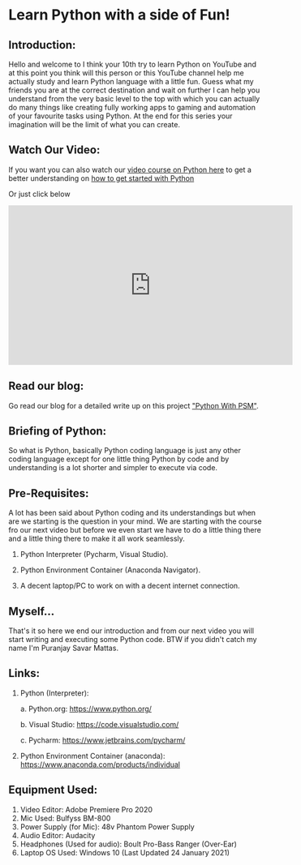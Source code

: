 # Learn Python with a side of Fun!

## Introduction:

Hello and welcome to I think your 10th try to learn Python on YouTube and at this point you think will this person or this YouTube channel help me actually study and learn Python language with a little fun. Guess what my friends you are at the correct destination and wait on further I can help you understand from the very basic level to the top with which you can actually do many things like creating fully working apps to gaming and automation of your favourite tasks using Python. At the end for this series your imagination will be the limit of what you can create.

## Watch Our Video:

If you want you can also watch our [video course on Python here](https://youtu.be/_orQp399Ob4) to get a better understanding on [how to get started with Python](https://youtu.be/_orQp399Ob4)

Or just click below 

<iframe width="560" height="315" src="https://www.youtube.com/embed/_orQp399Ob4" frameborder="0" allow="accelerometer; autoplay; clipboard-write; encrypted-media; gyroscope; picture-in-picture" allowfullscreen></iframe>

## Read our blog:

Go read our blog for a detailed write up on this project ["Python With PSM"](https://psmforums.wordpress.com/?post_type=jetpack-portfolio&p=673).

## Briefing of Python:

So what is Python, basically Python coding language is just any other coding language except for one little thing Python by code and by understanding is a lot shorter and simpler to execute via code.

## Pre-Requisites:

A lot has been said about Python coding and its understandings but when are we starting is the question in your mind. We are starting with the course fro our next video but before we even start we have to do a little thing there and a little thing there to make it all work seamlessly.

1. Python Interpreter (Pycharm, Visual Studio).

2. Python Environment Container (Anaconda Navigator).

3. A decent laptop/PC to work on with a decent internet connection.

## Myself...

That's it so here we end our introduction and from our next video you will start writing and executing some Python code. BTW if you didn't catch my name I'm Puranjay Savar Mattas.

## Links:

1. Python (Interpreter):
    
    a. Python.org: https://www.python.org/
    
    b. Visual Studio: https://code.visualstudio.com/
    
    c. Pycharm: https://www.jetbrains.com/pycharm/

2. Python Environment Container (anaconda): https://www.anaconda.com/products/individual

## Equipment Used:

1. Video Editor: Adobe Premiere Pro 2020
2. Mic Used: Bulfyss BM-800
3. Power Supply (for Mic): 48v Phantom Power Supply
4. Audio Editor: Audacity
5. Headphones (Used for audio): Boult Pro-Bass Ranger (Over-Ear)
6. Laptop OS Used: Windows 10 (Last Updated 24 January 2021)